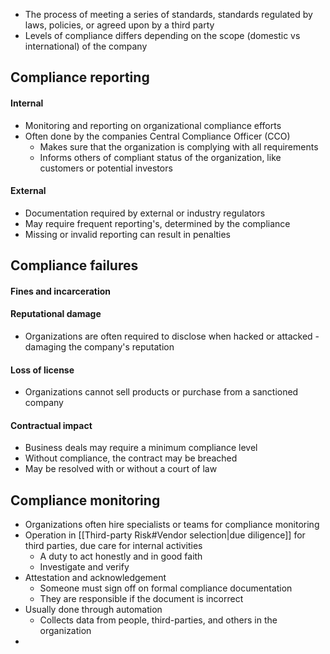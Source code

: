 - The process of meeting a series of standards, standards regulated by laws, policies, or agreed upon by a third party
- Levels of compliance differs depending on the scope (domestic vs international) of the company
## Compliance reporting
#### Internal
- Monitoring and reporting on organizational compliance efforts
- Often done by the companies Central Compliance Officer (CCO)
	- Makes sure that the organization is complying with all requirements
	- Informs others of compliant status of the organization, like customers or potential investors
#### External
- Documentation required by external or industry regulators
- May require frequent reporting's, determined by the compliance
- Missing or invalid reporting can result in penalties
## Compliance failures
#### Fines and incarceration
#### Reputational damage
- Organizations are often required to disclose when hacked or attacked - damaging the company's reputation
#### Loss of license
- Organizations cannot sell products or purchase from a sanctioned company
#### Contractual impact
- Business deals may require a minimum compliance level
- Without compliance, the contract may be breached
- May be resolved with or without a court of law
## Compliance monitoring
 - Organizations often hire specialists or teams for compliance monitoring
 - Operation in [[Third-party Risk#Vendor selection|due diligence]] for third parties, due care for internal activities
	 - A duty to act honestly and in good faith
	 - Investigate and verify
- Attestation and acknowledgement
	- Someone must sign off on formal compliance documentation
	- They are responsible if the document is incorrect
- Usually done through automation
	- Collects data from people, third-parties, and others in the organization
- 